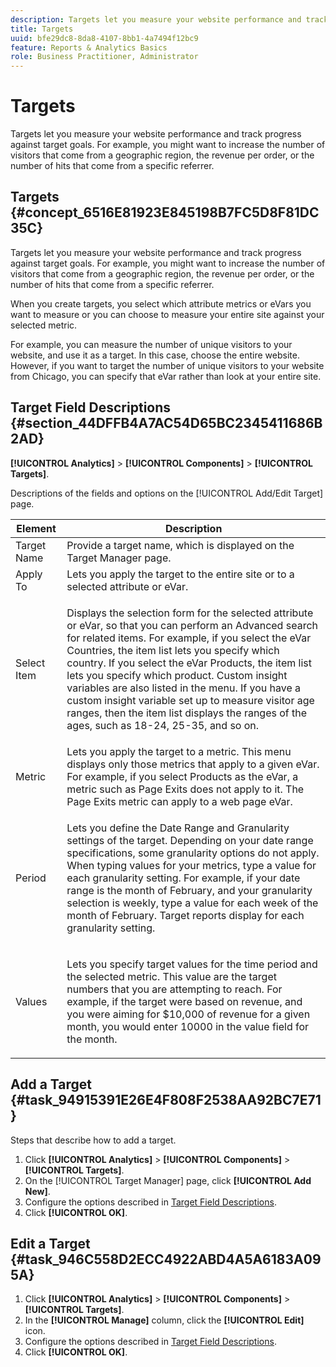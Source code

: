 ```yaml
---
description: Targets let you measure your website performance and track progress against target goals. For example, you might want to increase the number of visitors that come from a geographic region, the revenue per order, or the number of hits that come from a specific referrer.
title: Targets
uuid: bfe29dc8-8da8-4107-8bb1-4a7494f12bc9
feature: Reports & Analytics Basics
role: Business Practitioner, Administrator
---
```


# Targets

Targets let you measure your website performance and track progress against target goals. For example, you might want to increase the number of visitors that come from a geographic region, the revenue per order, or the number of hits that come from a specific referrer.

## Targets {#concept_6516E81923E845198B7FC5D8F81DC35C}

Targets let you measure your website performance and track progress against target goals. For example, you might want to increase the number of visitors that come from a geographic region, the revenue per order, or the number of hits that come from a specific referrer.

When you create targets, you select which attribute metrics or eVars you want to measure or you can choose to measure your entire site against your selected metric.

For example, you can measure the number of unique visitors to your website, and use it as a target. In this case, choose the entire website. However, if you want to target the number of unique visitors to your website from Chicago, you can specify that eVar rather than look at your entire site.

## Target Field Descriptions {#section_44DFFB4A7AC54D65BC2345411686B2AD}

**[!UICONTROL Analytics]** > **[!UICONTROL Components]** > **[!UICONTROL Targets]**.

Descriptions of the fields and options on the [!UICONTROL Add/Edit Target] page.

<table id="table_E08728BECC204DF59F0AC99957A68CAE"> 
 <thead> 
  <tr> 
   <th colname="col1" class="entry"> Element </th> 
   <th colname="col2" class="entry"> Description </th> 
  </tr> 
 </thead>
 <tbody> 
  <tr> 
   <td colname="col1"> Target Name </td> 
   <td colname="col2">Provide a target name, which is displayed on the <span class="wintitle"> Target Manager</span> page. </td> 
  </tr> 
  <tr> 
   <td colname="col1"> Apply To </td> 
   <td colname="col2"> Lets you apply the target to the entire site or to a selected attribute or eVar. </td> 
  </tr> 
  <tr> 
   <td colname="col1"> Select Item </td> 
   <td colname="col2"> <p>Displays the selection form for the selected attribute or eVar, so that you can perform an Advanced search for related items. For example, if you select the eVar <span class="uicontrol"> Countries</span>, the item list lets you specify which country. If you select the eVar <span class="uicontrol"> Products</span>, the item list lets you specify which product. Custom insight variables are also listed in the menu. If you have a custom insight variable set up to measure visitor age ranges, then the item list displays the ranges of the ages, such as 18-24, 25-35, and so on. </p> </td> 
  </tr> 
  <tr> 
   <td colname="col1"> Metric </td> 
   <td colname="col2">Lets you apply the target to a metric. This menu displays only those metrics that apply to a given eVar. For example, if you select <span class="uicontrol"> Products</span> as the eVar, a metric such as <span class="uicontrol"> Page Exits</span> does not apply to it. The <span class="uicontrol"> Page Exits</span> metric can apply to a web page eVar. </td> 
  </tr> 
  <tr> 
   <td colname="col1"> Period </td> 
   <td colname="col2"> <p>Lets you define the <span class="uicontrol"> Date Range</span> and <span class="uicontrol"> Granularity</span> settings of the target. Depending on your date range specifications, some granularity options do not apply. When typing values for your metrics, type a value for each granularity setting. For example, if your date range is the month of February, and your granularity selection is weekly, type a value for each week of the month of February. Target reports display for each granularity setting. </p> </td> 
  </tr> 
  <tr> 
   <td colname="col1"> Values </td> 
   <td colname="col2"> <p>Lets you specify target values for the time period and the selected metric. This value are the target numbers that you are attempting to reach. For example, if the target were based on revenue, and you were aiming for $10,000 of revenue for a given month, you would enter 10000 in the value field for the month. </p> </td> 
  </tr> 
 </tbody> 
</table>

## Add a Target {#task_94915391E26E4F808F2538AA92BC7E71}

Steps that describe how to add a target.

<!-- 

t_add_a_target.xml

 -->

1. Click **[!UICONTROL Analytics]** > **[!UICONTROL Components]** > **[!UICONTROL Targets]**.
1. On the [!UICONTROL Target Manager] page, click **[!UICONTROL Add New]**.
1. Configure the options described in [Target Field Descriptions](/help/analyze/reports-analytics/targets.md#section_44DFFB4A7AC54D65BC2345411686B2AD).
1. Click **[!UICONTROL OK]**.

## Edit a Target {#task_946C558D2ECC4922ABD4A5A6183A095A}

1. Click **[!UICONTROL Analytics]** > **[!UICONTROL Components]** > **[!UICONTROL Targets]**.
1. In the **[!UICONTROL Manage]** column, click the **[!UICONTROL Edit]** icon.
1. Configure the options described in [Target Field Descriptions](/help/analyze/reports-analytics/targets.md#section_44DFFB4A7AC54D65BC2345411686B2AD).
1. Click **[!UICONTROL OK]**.
